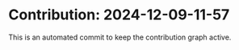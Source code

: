 # Contribution: 2024-12-09-11-57
This is an automated commit to keep the contribution graph active.
